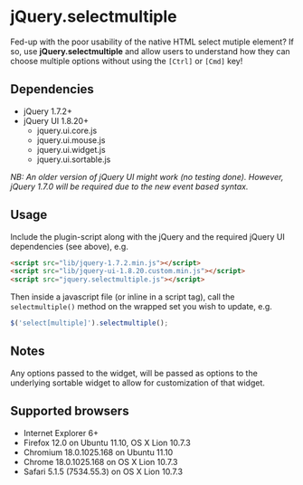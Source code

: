# jQuery.selectmultiple

Fed-up with the poor usability of the native HTML select mutiple element? If so, use **jQuery.selectmultiple** and allow users to understand how they can choose multiple options without using the `[Ctrl]` or `[Cmd]` key!

## Dependencies

* jQuery 1.7.2+
* jQuery UI 1.8.20+
  * jquery.ui.core.js
  * jquery.ui.mouse.js
  * jquery.ui.widget.js
  * jquery.ui.sortable.js

*NB: An older version of jQuery UI might work (no testing done). However, jQuery 1.7.0 will be required due to the new event based syntax.*

## Usage

Include the plugin-script along with the jQuery and the required jQuery UI dependencies (see above), e.g.

```html
<script src="lib/jquery-1.7.2.min.js"></script>
<script src="lib/jquery-ui-1.8.20.custom.min.js"></script>
<script src="jquery.selectmultiple.js"></script>
```

Then inside a javascript file (or inline in a script tag), call the ``selectmultiple()`` method on the wrapped set you wish to update, e.g.

```javascript
$('select[multiple]').selectmultiple();
```

## Notes

Any options passed to the widget, will be passed as options to the underlying sortable widget to allow for customization of that widget.

## Supported browsers

* Internet Explorer 6+
* Firefox 12.0 on Ubuntu 11.10, OS X Lion 10.7.3
* Chromium 18.0.1025.168 on Ubuntu 11.10
* Chrome 18.0.1025.168 on OS X Lion 10.7.3
* Safari 5.1.5 (7534.55.3) on OS X Lion 10.7.3